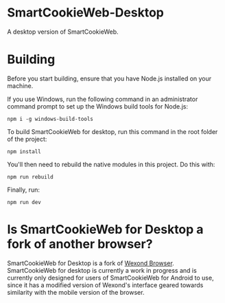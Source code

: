 # SmartCookieWeb-Desktop
A desktop version of SmartCookieWeb.

# Building
Before you start building, ensure that you have Node.js installed on your machine.

If you use Windows, run the following command in an administrator command prompt to set up the Windows build tools for Node.js:

`npm i -g windows-build-tools`

To build SmartCookieWeb for desktop, run this command in the root folder of the project:

`npm install`

You'll then need to rebuild the native modules in this project. Do this with:

`npm run rebuild`

Finally, run:

`npm run dev`

# Is SmartCookieWeb for Desktop a fork of another browser?
SmartCookieWeb for Desktop is a fork of [Wexond Browser](https://github.com/wexond/desktop). SmartCookieWeb for desktop is currently a work in progress and is currently only designed for users of SmartCookieWeb for Android to use, since it has a modified version of Wexond's interface geared towards similarity with the mobile version of the browser.
